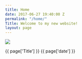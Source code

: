 ```yaml
---
title: Home
date: 2017-06-27 19:40:00 Z
permalink: "/home/"
Title: Welcome to my new website!
layout: page
---
```


<img src="![000003600023.jpg]" />

{{ page['Title'] }} {{ page['date'] }}